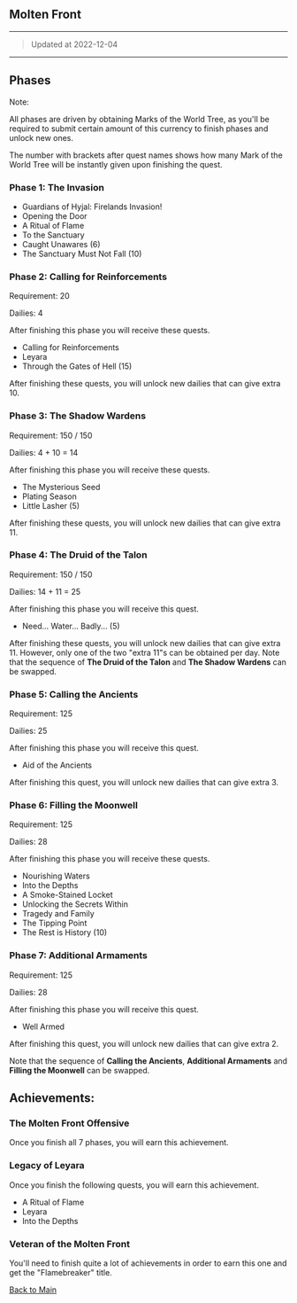 ## Molten Front

---

>   Updated at 2022-12-04

---

## Phases

Note:

All phases are driven by obtaining Marks of the World Tree, as you'll be required to submit certain amount of this currency to finish phases and unlock new ones.

The number with brackets after quest names shows how many Mark of the World Tree will be instantly given upon finishing the quest.

 

### Phase 1: The Invasion

-   Guardians of Hyjal: Firelands Invasion!
-   Opening the Door
-   A Ritual of Flame
-   To the Sanctuary
-   Caught Unawares (6)
-   The Sanctuary Must Not Fall (10)



### Phase 2: Calling for Reinforcements

Requirement: 20

Dailies: 4

After finishing this phase you will receive these quests.

-   Calling for Reinforcements
-   Leyara
-   Through the Gates of Hell (15)

After finishing these quests, you will unlock new dailies that can give extra 10.



### Phase 3: The Shadow Wardens

Requirement: 150 / 150

Dailies: 4 + 10 = 14

After finishing this phase you will receive these quests.

-   The Mysterious Seed
-   Plating Season
-   Little Lasher (5)

After finishing these quests, you will unlock new dailies that can give extra 11.



### Phase 4: The Druid of the Talon

Requirement: 150 / 150

Dailies: 14 + 11 = 25

After finishing this phase you will receive this quest.

-   Need... Water... Badly... (5)

After finishing these quests, you will unlock new dailies that can give extra 11. However, only one of the two "extra 11"s can be obtained per day. Note that the sequence of **The Druid of the Talon** and **The Shadow Wardens** can be swapped.



### Phase 5: Calling the Ancients

Requirement: 125

Dailies: 25

After finishing this phase you will receive this quest.

-   Aid of the Ancients

After finishing this quest, you will unlock new dailies that can give extra 3.



### Phase 6: Filling the Moonwell

Requirement: 125

Dailies: 28

After finishing this phase you will receive these quests.

-   Nourishing Waters
-   Into the Depths
-   A Smoke-Stained Locket
-   Unlocking the Secrets Within
-   Tragedy and Family
-   The Tipping Point
-   The Rest is History (10)



### Phase 7: Additional Armaments

Requirement: 125

Dailies: 28

After finishing this phase you will receive this quest.

-   Well Armed

After finishing this quest, you will unlock new dailies that can give extra 2.

Note that the sequence of **Calling the Ancients**, **Additional Armaments** and **Filling the Moonwell** can be swapped.



## Achievements:

### The Molten Front Offensive

Once you finish all 7 phases, you will earn this achievement.



### Legacy of Leyara

Once you finish the following quests, you will earn this achievement.

-   A Ritual of Flame
-   Leyara
-   Into the Depths



### Veteran of the Molten Front

You'll need to finish quite a lot of achievements in order to earn this one and get the "Flamebreaker" title.



[Back to Main](https://david-dhc.github.io/World-of-Warcraft)
